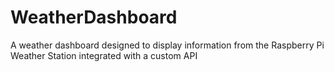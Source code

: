 # WeatherDashboard
A weather dashboard designed to display information from the Raspberry Pi Weather Station integrated with a custom API 
